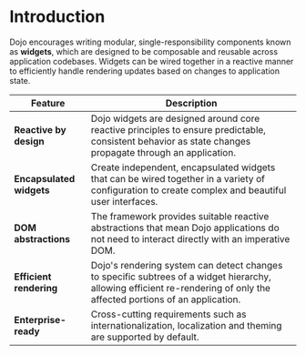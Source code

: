 # Introduction

Dojo encourages writing modular, single-responsibility components known as **widgets**, which are designed to be composable and reusable across application codebases. Widgets can be wired together in a reactive manner to efficiently handle rendering updates based on changes to application state.

| Feature                  | Description                                                                                                                                                             |
| ------------------------ | ----------------------------------------------------------------------------------------------------------------------------------------------------------------------- |
| **Reactive by design**   | Dojo widgets are designed around core reactive principles to ensure predictable, consistent behavior as state changes propagate through an application.                 |
| **Encapsulated widgets** | Create independent, encapsulated widgets that can be wired together in a variety of configuration to create complex and beautiful user interfaces.                      |
| **DOM abstractions**     | The framework provides suitable reactive abstractions that mean Dojo applications do not need to interact directly with an imperative DOM.                              |
| **Efficient rendering**  | Dojo's rendering system can detect changes to specific subtrees of a widget hierarchy, allowing efficient re-rendering of only the affected portions of an application. |
| **Enterprise-ready**     | Cross-cutting requirements such as internationalization, localization and theming are supported by default.                                                             |
